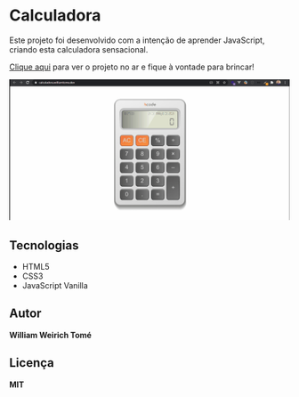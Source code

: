 # Calculadora

Este projeto foi desenvolvido com a intenção de aprender JavaScript, criando esta calculadora sensacional.

[Clique aqui](https://calculadora.williamtome.dev/) para ver o projeto no ar e fique à vontade para brincar!

![Preview](https://github.com/williamtome/calculadora/blob/master/calculadora.gif?raw=true)

## Tecnologias

* HTML5
* CSS3
* JavaScript Vanilla

## Autor
**William Weirich Tomé**

## Licença
**MIT**
